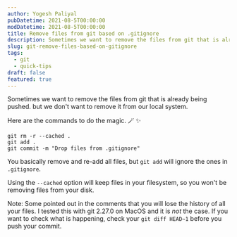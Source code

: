 ```yaml
---
author: Yogesh Paliyal
pubDatetime: 2021-08-5T00:00:00
modDatetime: 2021-08-5T00:00:00
title: Remove files from git based on .gitignore
description: Sometimes we want to remove the files from git that is already being pushed.
slug: git-remove-files-based-on-gitignore
tags:
  - git
  - quick-tips
draft: false
featured: true
---
```


Sometimes we want to remove the files from git that is already being pushed. but we don't want to remove it from our local system.

Here are the commands to do the magic. 🪄 ✨

```shell
git rm -r --cached .
git add .
git commit -m "Drop files from .gitignore"
```

You basically remove and re-add all files, but `git add` will ignore the ones in `.gitignore`.

Using the `--cached` option will keep files in your filesystem, so you won't be removing files from your disk.

Note:
Some pointed out in the comments that you will lose the history of all your files. I tested this with git 2.27.0 on MacOS and it is _not_ the case. If you want to check what is happening, check your `git diff HEAD~1` before you push your commit.
